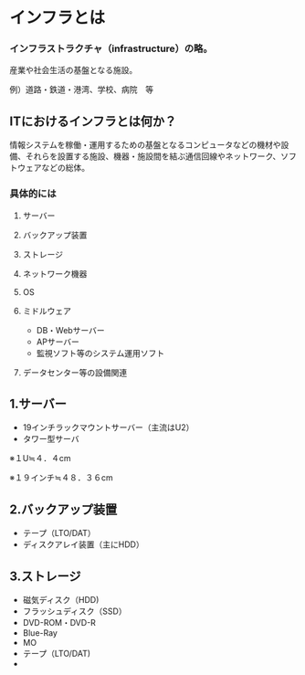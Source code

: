 # インフラとは
### インフラストラクチャ（infrastructure）の略。
産業や社会生活の基盤となる施設。

例）道路・鉄道・港湾、学校、病院　等
## ITにおけるインフラとは何か？
情報システムを稼働・運用するための基盤となるコンピュータなどの機材や設備、それらを設置する施設、機器・施設間を結ぶ通信回線やネットワーク、ソフトウェアなどの総体。

### 具体的には
1. サーバー
2. バックアップ装置
3. ストレージ
4. ネットワーク機器
5. OS
6. ミドルウェア
   * DB・Webサーバー
   * APサーバー
   * 監視ソフト等のシステム運用ソフト

7. データセンター等の設備関連
 ## 1.サーバー
* 19インチラックマウントサーバー（主流はU2）
* タワー型サーバ
  
※１U≒４．４cm

※１９インチ≒４８．３６cm
## 2.バックアップ装置
* テープ（LTO/DAT）
* ディスクアレイ装置（主にHDD）
## 3.ストレージ
* 磁気ディスク（HDD)
* フラッシュディスク（SSD）
* DVD-ROM・DVD-R
* Blue-Ray
* MO
* テープ（LTO/DAT)
* 
